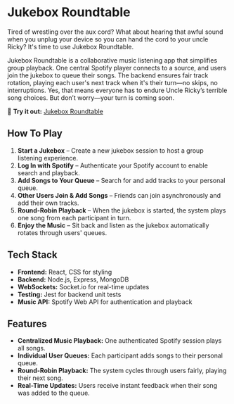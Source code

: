 # Jukebox Roundtable

Tired of wrestling over the aux cord? What about hearing that awful sound when you unplug your device so you can hand the cord to your uncle Ricky? It's time to use Jukebox Roundtable.

Jukebox Roundtable is a collaborative music listening app that simplifies group playback. One central Spotify player connects to a source, and users join the jukebox to queue their songs. The backend ensures fair track rotation, playing each user's next track when it's their turn—no skips, no interruptions. Yes, that means everyone has to endure Uncle Ricky’s terrible song choices. But don’t worry—your turn is coming soon.

🚀 **Try it out:** [Jukebox Roundtable](https://jukebox-roundtable.onrender.com/)

## How To Play
1. **Start a Jukebox** – Create a new jukebox session to host a group listening experience.
2. **Log In with Spotify** – Authenticate your Spotify account to enable search and playback.
3. **Add Songs to Your Queue** – Search for and add tracks to your personal queue.
4. **Other Users Join & Add Songs** – Friends can join asynchronously and add their own tracks.
5. **Round-Robin Playback** – When the jukebox is started, the system plays one song from each participant in turn.
6. **Enjoy the Music** – Sit back and listen as the jukebox automatically rotates through users' queues.

## Tech Stack
- **Frontend:** React, CSS for styling
- **Backend:** Node.js, Express, MongoDB
- **WebSockets:** Socket.io for real-time updates
- **Testing:** Jest for backend unit tests
- **Music API:** Spotify Web API for authentication and playback

## Features
- **Centralized Music Playback:** One authenticated Spotify session plays all songs.
- **Individual User Queues:** Each participant adds songs to their personal queue.
- **Round-Robin Playback:** The system cycles through users fairly, playing their next song.
- **Real-Time Updates:** Users receive instant feedback when their song was added to the queue.
```


